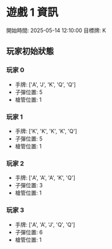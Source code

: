 # 遊戲 1 資訊

開始時間: 2025-05-14 12:10:00
目標牌: K

## 玩家初始狀態

### 玩家 0
- 手牌: ['A', 'J', 'K', 'Q', 'Q']
- 子彈位置: 5
- 槍管位置: 1

### 玩家 1
- 手牌: ['K', 'K', 'K', 'K', 'Q']
- 子彈位置: 5
- 槍管位置: 1

### 玩家 2
- 手牌: ['A', 'A', 'A', 'K', 'Q']
- 子彈位置: 3
- 槍管位置: 1

### 玩家 3
- 手牌: ['A', 'A', 'J', 'Q', 'Q']
- 子彈位置: 6
- 槍管位置: 1

